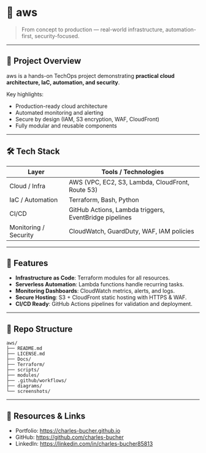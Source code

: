 # 🚀 aws

> From concept to production — real-world infrastructure, automation-first, security-focused.

---

## 🧩 Project Overview
aws is a hands-on TechOps project demonstrating **practical cloud architecture, IaC, automation, and security**.

Key highlights:
- Production-ready cloud architecture
- Automated monitoring and alerting
- Secure by design (IAM, S3 encryption, WAF, CloudFront)
- Fully modular and reusable components

---

## 🛠️ Tech Stack

| Layer | Tools / Technologies |
|-------|--------------------|
| Cloud / Infra | AWS (VPC, EC2, S3, Lambda, CloudFront, Route 53) |
| IaC / Automation | Terraform, Bash, Python |
| CI/CD | GitHub Actions, Lambda triggers, EventBridge pipelines |
| Monitoring / Security | CloudWatch, GuardDuty, WAF, IAM policies |

---

## 📌 Features
- **Infrastructure as Code**: Terraform modules for all resources.
- **Serverless Automation**: Lambda functions handle recurring tasks.
- **Monitoring Dashboards**: CloudWatch metrics, alerts, and logs.
- **Secure Hosting**: S3 + CloudFront static hosting with HTTPS & WAF.
- **CI/CD Ready**: GitHub Actions pipelines for validation and deployment.

---

## 📂 Repo Structure
```
aws/
├── README.md
├── LICENSE.md
├── Docs/
├── Terraform/
├── scripts/
├── modules/
├── .github/workflows/
├── diagrams/
└── screenshots/
```

---

## 🔗 Resources & Links
- Portfolio: https://charles-bucher.github.io  
- GitHub: https://github.com/charles-bucher  
- LinkedIn: https://linkedin.com/in/charles-bucher85813  

